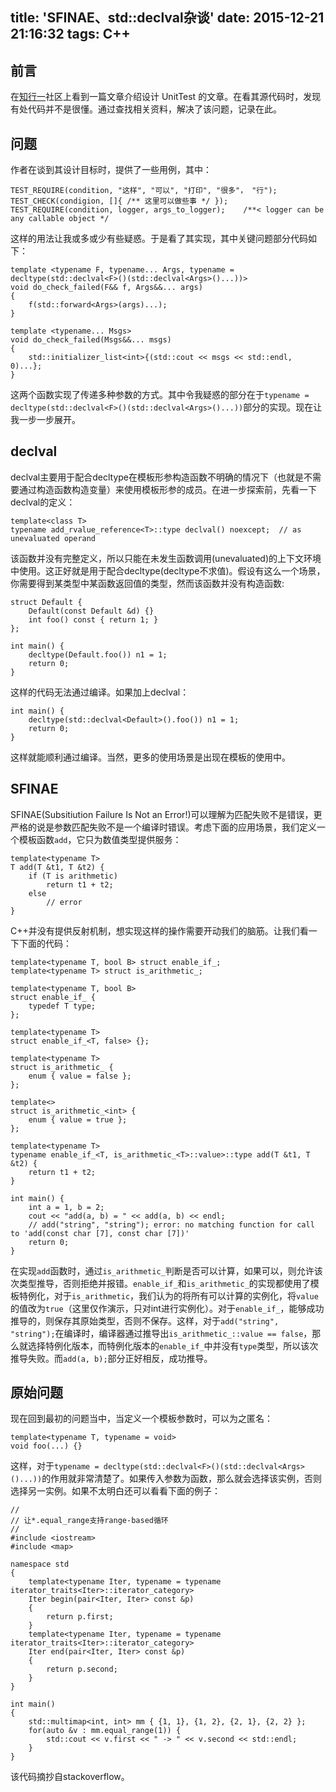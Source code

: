 title: 'SFINAE、std::declval杂谈'
date: 2015-12-21 21:16:32
tags: C++
---

## 前言

在[知行一](http://purecpp.org/)社区上看到一篇文章介绍设计 UnitTest 的文章。在看其源代码时，发现有处代码并不是很懂。通过查找相关资料，解决了该问题，记录在此。

<!-- more -->

## 问题

作者在谈到其设计目标时，提供了一些用例，其中：

```
TEST_REQUIRE(condition, "这样", "可以", "打印", "很多"， "行"); 
TEST_CHECK(condigion, []{ /** 这里可以做些事 */ });
TEST_REQUIRE(condition, logger, args_to_logger);    /**< logger can be any callable object */
```

这样的用法让我或多或少有些疑惑。于是看了其实现，其中关键问题部分代码如下：

```
template <typename F, typename... Args, typename = decltype(std::declval<F>()(std::declval<Args>()...))>
void do_check_failed(F&& f, Args&&... args)
{
    f(std::forward<Args>(args)...);    
}

template <typename... Msgs>
void do_check_failed(Msgs&&... msgs)
{
    std::initializer_list<int>{(std::cout << msgs << std::endl, 0)...};
}
```

这两个函数实现了传递多种参数的方式。其中令我疑惑的部分在于`typename = decltype(std::declval<F>()(std::declval<Args>()...))`部分的实现。现在让我一步一步展开。

## declval

declval主要用于配合decltype在模板形参构造函数不明确的情况下（也就是不需要通过构造函数构造变量）来使用模板形参的成员。在进一步探索前，先看一下declval的定义：

```
template<class T>
typename add_rvalue_reference<T>::type declval() noexcept;  // as unevaluated operand
```

该函数并没有完整定义，所以只能在未发生函数调用(unevaluated)的上下文环境中使用。这正好就是用于配合decltype(decltype不求值)。假设有这么一个场景，你需要得到某类型中某函数返回值的类型，然而该函数并没有构造函数:

```
struct Default {
    Default(const Default &d) {}
    int foo() const { return 1; }
};

int main() {
    decltype(Default.foo()) n1 = 1;
    return 0;
}
```

这样的代码无法通过编译。如果加上declval：

```
int main() {
    decltype(std::declval<Default>().foo()) n1 = 1;
    return 0;
}
```

这样就能顺利通过编译。当然，更多的使用场景是出现在模板的使用中。

## SFINAE

SFINAE(Subsitiution Failure Is Not an Error!)可以理解为匹配失败不是错误，更严格的说是参数匹配失败不是一个编译时错误。考虑下面的应用场景，我们定义一个模板函数`add`，它只为数值类型提供服务：

``` 
template<typename T>
T add(T &t1, T &t2) {
    if (T is arithmetic) 
        return t1 + t2;
    else 
        // error
}
```

C++并没有提供反射机制，想实现这样的操作需要开动我们的脑筋。让我们看一下下面的代码：

```
template<typename T, bool B> struct enable_if_;
template<typename T> struct is_arithmetic_;

template<typename T, bool B>
struct enable_if_ {
    typedef T type;
};

template<typename T>
struct enable_if_<T, false> {};

template<typename T>
struct is_arithmetic_ { 
    enum { value = false }; 
};

template<>
struct is_arithmetic_<int> { 
    enum { value = true }; 
};

template<typename T>
typename enable_if_<T, is_arithmetic_<T>::value>::type add(T &t1, T &t2) {
    return t1 + t2;
}

int main() {
    int a = 1, b = 2;
    cout << "add(a, b) = " << add(a, b) << endl;
    // add("string", "string"); error: no matching function for call to 'add(const char [7], const char [7])'
    return 0;
}

```

在实现`add`函数时，通过`is_arithmetic_`判断是否可以计算，如果可以，则允许该次类型推导，否则拒绝并报错。`enable_if_`和`is_arithmetic_`的实现都使用了模板特例化，对于`is_arithmetic`，我们认为的将所有可以计算的实例化，将`value`的值改为`true`（这里仅作演示，只对int进行实例化）。对于`enable_if_`，能够成功推导的，则保存其原始类型，否则不保存。这样，对于`add("string", "string");`在编译时，编译器通过推导出`is_arithmetic_::value == false`，那么就选择特例化版本，而特例化版本的`enable_if_`中并没有`type`类型，所以该次推导失败。而`add(a, b);`部分正好相反，成功推导。

## 原始问题

现在回到最初的问题当中，当定义一个模板参数时，可以为之匿名：

```
template<typename T, typename = void>
void foo(...) {}
```

这样，对于`typename = decltype(std::declval<F>()(std::declval<Args>()...))`的作用就非常清楚了。如果传入参数为函数，那么就会选择该实例，否则选择另一实例。如果不太明白还可以看看下面的例子：

```
//
// 让*.equal_range支持range-based循环
//
#include <iostream>
#include <map>

namespace std
{
    template<typename Iter, typename = typename iterator_traits<Iter>::iterator_category>
    Iter begin(pair<Iter, Iter> const &p)
    {
        return p.first;
    }
    template<typename Iter, typename = typename iterator_traits<Iter>::iterator_category>
    Iter end(pair<Iter, Iter> const &p)
    {
        return p.second;
    }
}

int main()
{
    std::multimap<int, int> mm { {1, 1}, {1, 2}, {2, 1}, {2, 2} };
    for(auto &v : mm.equal_range(1)) {
        std::cout << v.first << " -> " << v.second << std::endl;
    }
}
```

该代码摘抄自stackoverflow。